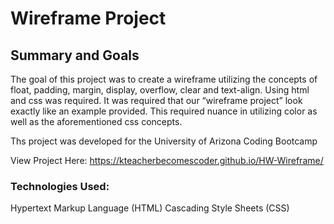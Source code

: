 # Wireframe Project

## Summary and Goals

The goal of this project was to create a wireframe utilizing the concepts of float, padding, margin, display, overflow, clear and text-align. Using html and css was required. It was required that our “wireframe project” look exactly like an example provided. This required nuance in utilizing color as well as the aforementioned css concepts.

Ths project was developed for the University of Arizona Coding Bootcamp

View Project Here:   https://kteacherbecomescoder.github.io/HW-Wireframe/

### Technologies Used:
Hypertext Markup Language (HTML)
Cascading Style Sheets (CSS)



